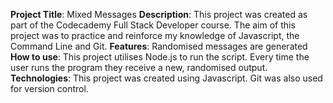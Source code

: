 **Project Title**: Mixed Messages
**Description**: This project was created as part of the Codecademy Full Stack Developer course. The aim of this project was to practice and reinforce my knowledge of Javascript, the Command Line and Git.
**Features**: Randomised messages are generated
**How to use**: This project utilises Node.js to run the script. Every time the user runs the program they receive a new, randomised output. 
**Technologies**: This project was created using Javascript. Git was also used for version control.